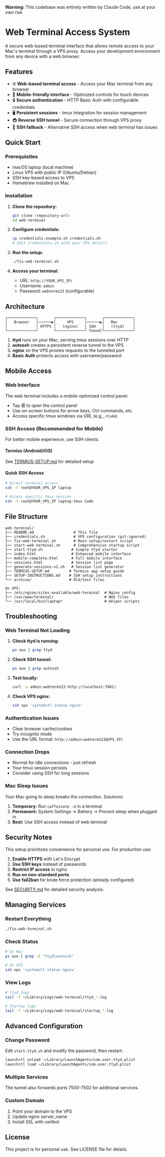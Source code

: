 **Warning:** This codebase was entirely written by Claude Code, use at your own risk

# Web Terminal Access System

A secure web-based terminal interface that allows remote access to your Mac's terminal through a VPS proxy. Access your development environment from any device with a web browser.

## Features

- 🌐 **Web-based terminal access** - Access your Mac terminal from any browser
- 📱 **Mobile-friendly interface** - Optimized controls for touch devices  
- 🔒 **Secure authentication** - HTTP Basic Auth with configurable credentials
- 🖥️ **Persistent sessions** - tmux integration for session management
- 🚇 **Reverse SSH tunnel** - Secure connection through VPS proxy
- 🔧 **SSH fallback** - Alternative SSH access when web terminal has issues

## Quick Start

### Prerequisites

- macOS laptop (local machine)
- Linux VPS with public IP (Ubuntu/Debian)
- SSH key-based access to VPS
- Homebrew installed on Mac

### Installation

1. **Clone the repository:**
   ```bash
   git clone <repository-url>
   cd web-terminal
   ```

2. **Configure credentials:**
   ```bash
   cp credentials.example.sh credentials.sh
   # Edit credentials.sh with your VPS details
   ```

3. **Run the setup:**
   ```bash
   ./fix-web-terminal.sh
   ```

4. **Access your terminal:**
   - URL: `http://YOUR_VPS_IP/`
   - Username: `admin`
   - Password: `webterm123` (configurable)

## Architecture

```
┌─────────────┐       ┌─────────────┐       ┌─────────────┐
│   Browser   │──────▶│     VPS     │──────▶│   Mac       │
│             │ HTTPS │   (nginx)   │ SSH   │   (ttyd)    │
└─────────────┘       └─────────────┘ Tunnel└─────────────┘
```

1. **ttyd** runs on your Mac, serving tmux sessions over HTTP
2. **autossh** creates a persistent reverse tunnel to the VPS
3. **nginx** on the VPS proxies requests to the tunneled port
4. **Basic Auth** protects access with username/password

## Mobile Access

### Web Interface
The web terminal includes a mobile-optimized control panel:
- Tap **☰** to open the control panel
- Use on-screen buttons for arrow keys, Ctrl commands, etc.
- Access specific tmux windows via URL (e.g., `/Code`)

### SSH Access (Recommended for Mobile)
For better mobile experience, use SSH clients:

#### Termius (Android/iOS)
See [TERMIUS-SETUP.md](TERMIUS-SETUP.md) for detailed setup

#### Quick SSH Access
```bash
# Direct terminal access
ssh -t root@YOUR_VPS_IP laptop

# Access specific tmux session
ssh -t root@YOUR_VPS_IP laptop-tmux Code
```

## File Structure

```
web-terminal/
├── README.md                  # This file
├── credentials.sh             # VPS configuration (git-ignored)
├── fix-web-terminal.sh        # Main setup/restart script
├── start-web-terminal.sh      # Comprehensive startup script
├── start-ttyd.sh             # Simple ttyd starter
├── index.html                # Enhanced mobile interface
├── mobile-complete.html      # Full mobile interface
├── sessions.html             # Session list page
├── generate-sessions-v2.sh   # Session list generator
├── TERMIUS-SETUP.md         # Termius app setup guide
├── SETUP-INSTRUCTIONS.md    # SSH setup instructions
└── archive/                 # Old/test files

On VPS:
├── /etc/nginx/sites-available/web-terminal  # Nginx config
├── /var/www/terminal/                       # Web files
└── /usr/local/bin/laptop*                   # Helper scripts
```

## Troubleshooting

### Web Terminal Not Loading

1. **Check ttyd is running:**
   ```bash
   ps aux | grep ttyd
   ```

2. **Check SSH tunnel:**
   ```bash
   ps aux | grep autossh
   ```

3. **Test locally:**
   ```bash
   curl -u admin:webterm123 http://localhost:7681/
   ```

4. **Check VPS nginx:**
   ```bash
   ssh vps 'systemctl status nginx'
   ```

### Authentication Issues

- Clear browser cache/cookies
- Try incognito mode
- Use the URL format: `http://admin:webterm123@VPS_IP/`

### Connection Drops

- Normal for idle connections - just refresh
- Your tmux session persists
- Consider using SSH for long sessions

### Mac Sleep Issues

Your Mac going to sleep breaks the connection. Solutions:

1. **Temporary:** Run `caffeinate -d` in a terminal
2. **Permanent:** System Settings → Battery → Prevent sleep when plugged in
3. **Best:** Use SSH access instead of web terminal

## Security Notes

This setup prioritizes convenience for personal use. For production use:

1. **Enable HTTPS** with Let's Encrypt
2. **Use SSH keys** instead of passwords
3. **Restrict IP access** in nginx
4. **Run on non-standard ports**
5. **Use fail2ban** for brute force protection (already configured)

See [SECURITY.md](SECURITY.md) for detailed security analysis.

## Managing Services

### Restart Everything
```bash
./fix-web-terminal.sh
```

### Check Status
```bash
# On Mac
ps aux | grep -E "ttyd|autossh"

# On VPS
ssh vps 'systemctl status nginx'
```

### View Logs
```bash
# ttyd logs
tail -f ~/Library/Logs/web-terminal/ttyd_*.log

# Startup logs
tail -f ~/Library/Logs/web-terminal/startup_*.log
```

## Advanced Configuration

### Change Password
Edit `start-ttyd.sh` and modify the password, then restart:
```bash
launchctl unload ~/Library/LaunchAgents/com.user.ttyd.plist
launchctl load ~/Library/LaunchAgents/com.user.ttyd.plist
```

### Multiple Services
The tunnel also forwards ports 7500-7502 for additional services.

### Custom Domain
1. Point your domain to the VPS
2. Update nginx server_name
3. Install SSL with certbot

## License

This project is for personal use. See LICENSE file for details.
